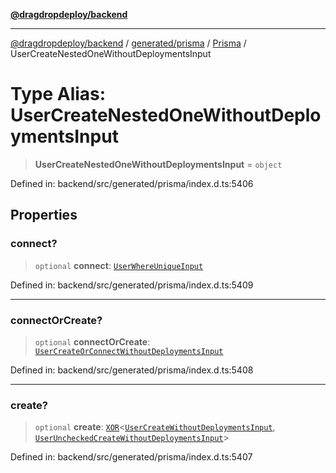 [**@dragdropdeploy/backend**](../../../../../README.md)

***

[@dragdropdeploy/backend](../../../../../README.md) / [generated/prisma](../../../README.md) / [Prisma](../README.md) / UserCreateNestedOneWithoutDeploymentsInput

# Type Alias: UserCreateNestedOneWithoutDeploymentsInput

> **UserCreateNestedOneWithoutDeploymentsInput** = `object`

Defined in: backend/src/generated/prisma/index.d.ts:5406

## Properties

### connect?

> `optional` **connect**: [`UserWhereUniqueInput`](UserWhereUniqueInput.md)

Defined in: backend/src/generated/prisma/index.d.ts:5409

***

### connectOrCreate?

> `optional` **connectOrCreate**: [`UserCreateOrConnectWithoutDeploymentsInput`](UserCreateOrConnectWithoutDeploymentsInput.md)

Defined in: backend/src/generated/prisma/index.d.ts:5408

***

### create?

> `optional` **create**: [`XOR`](XOR.md)\<[`UserCreateWithoutDeploymentsInput`](UserCreateWithoutDeploymentsInput.md), [`UserUncheckedCreateWithoutDeploymentsInput`](UserUncheckedCreateWithoutDeploymentsInput.md)\>

Defined in: backend/src/generated/prisma/index.d.ts:5407
